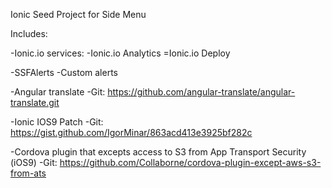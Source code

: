 
Ionic Seed Project for Side Menu

Includes:

-Ionic.io services:
    -Ionic.io Analytics
    =Ionic.io Deploy

-SSFAlerts
    -Custom alerts
    
-Angular translate
    -Git: https://github.com/angular-translate/angular-translate.git

-Ionic IOS9 Patch
    -Git: https://gist.github.com/IgorMinar/863acd413e3925bf282c
    
-Cordova plugin that excepts access to S3 from App Transport Security (iOS9)
    -Git: https://github.com/Collaborne/cordova-plugin-except-aws-s3-from-ats